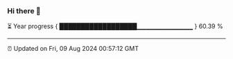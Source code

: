 ### Hi there 👋

⏳ Year progress { ██████████████████▁▁▁▁▁▁▁▁▁▁▁▁ } 60.39 %

---

⏰ Updated on Fri, 09 Aug 2024 00:57:12 GMT
